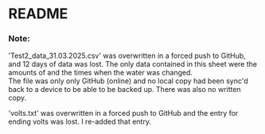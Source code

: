 # README

### Note:

'Test2_data_31.03.2025.csv' was overwritten in a forced push to GitHub, and 12 days of data was lost. The only data contained in this sheet were the amounts of and the times when the water was changed.  
The file was only only GitHub (online) and no local copy had been sync'd back to a device to be able to be backed up. There was also no written copy.

'volts.txt' was overwritten in a forced push to GitHub and the entry for ending volts was lost. I re-added that entry.